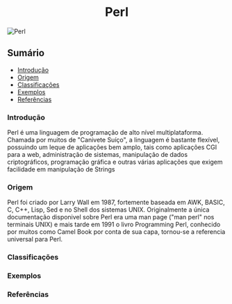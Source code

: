 # <center> Perl </center>
![Perl](http://www.w3big.com/perl/0020_999_1373967199_perl_256.png)
## Sumário
- [Introdução](#Introdução)
- [Origem](#Origem)
- [Classificações](#Classificações)
- [Exemplos](#Exemplos)
- [Referências](#Referências)
### Introdução

Perl é uma linguagem de programação de alto nível multiplataforma. Chamada por muitos de "Canivete Suíço", a linguagem é bastante flexível, possuindo um leque de aplicações bem amplo, tais como aplicações CGI para a web, administração de sistemas, manipulação de dados criptográficos, programação gráfica e outras várias aplicações que exigem facilidade em manipulação de Strings

### Origem

Perl foi criado por Larry Wall em 1987, fortemente baseada em AWK, BASIC, C, C++, Lisp, Sed e no Shell dos sistemas UNIX. Originalmente a única documentação disponivel sobre Perl era uma man page ("man perl" nos terminais UNIX) e mais tarde em 1991 o livro Programming Perl, conhecido por muitos como Camel Book por conta de sua capa, tornou-se a referencia universal para Perl.

### Classificações
### Exemplos
### Referências
